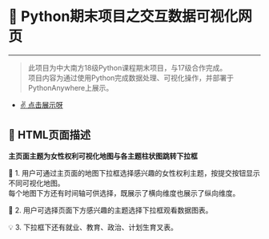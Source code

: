 #  :star2: Python期末项目之交互数据可视化网页

---
> 此项目为中大南方18级Python课程期末项目，与17级合作完成。<br>
项目内容为通过使用Python完成数据处理、可视化操作，并部署于PythonAnywhere上展示。
+ [ :v: 点击展示呀](http://womenpowerteam.pythonanywhere.com/)

##  :page_facing_up: HTML页面描述
**主页面主题为女性权利可视化地图与各主题柱状图跳转下拉框**

 :mega: 1. 用户可通过主页面的地图下拉框选择感兴趣的女性权利主题，按提交按钮显示不同可视化地图。<br>每个地图下方还有时间轴可供选择，既展示了横向维度也展示了纵向维度。
 
 :low_brightness: 2. 用户可选择页面下方感兴趣的主题选择下拉框观看数据图表。
 
 :bulb: 3. 下拉框下还有就业、教育、政治、计划生育叉表。
